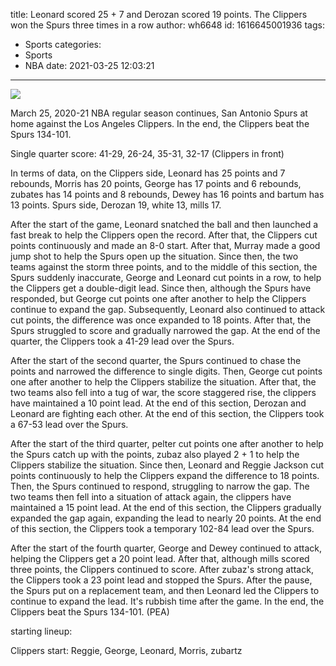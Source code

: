 title: Leonard scored 25 + 7 and Derozan scored 19 points. The Clippers won the Spurs three times in a row
author: wh6648
id: 1616645001936
tags: 
- Sports
categories: 
- Sports
- NBA
date: 2021-03-25 12:03:21
---
![](https://p5.itc.cn/images01/20210325/0a899eee9d7a4cde90b34e6d26f2b55f.jpeg)


March 25, 2020-21 NBA regular season continues, San Antonio Spurs at home against the Los Angeles Clippers. In the end, the Clippers beat the Spurs 134-101.

Single quarter score: 41-29, 26-24, 35-31, 32-17 (Clippers in front)

In terms of data, on the Clippers side, Leonard has 25 points and 7 rebounds, Morris has 20 points, George has 17 points and 6 rebounds, zubates has 14 points and 8 rebounds, Dewey has 16 points and bartum has 13 points. Spurs side, Derozan 19, white 13, mills 17.

After the start of the game, Leonard snatched the ball and then launched a fast break to help the Clippers open the record. After that, the Clippers cut points continuously and made an 8-0 start. After that, Murray made a good jump shot to help the Spurs open up the situation. Since then, the two teams against the storm three points, and to the middle of this section, the Spurs suddenly inaccurate, George and Leonard cut points in a row, to help the Clippers get a double-digit lead. Since then, although the Spurs have responded, but George cut points one after another to help the Clippers continue to expand the gap. Subsequently, Leonard also continued to attack cut points, the difference was once expanded to 18 points. After that, the Spurs struggled to score and gradually narrowed the gap. At the end of the quarter, the Clippers took a 41-29 lead over the Spurs.

After the start of the second quarter, the Spurs continued to chase the points and narrowed the difference to single digits. Then, George cut points one after another to help the Clippers stabilize the situation. After that, the two teams also fell into a tug of war, the score staggered rise, the clippers have maintained a 10 point lead. At the end of this section, Derozan and Leonard are fighting each other. At the end of this section, the Clippers took a 67-53 lead over the Spurs.

After the start of the third quarter, pelter cut points one after another to help the Spurs catch up with the points, zubaz also played 2 + 1 to help the Clippers stabilize the situation. Since then, Leonard and Reggie Jackson cut points continuously to help the Clippers expand the difference to 18 points. Then, the Spurs continued to respond, struggling to narrow the gap. The two teams then fell into a situation of attack again, the clippers have maintained a 15 point lead. At the end of this section, the Clippers gradually expanded the gap again, expanding the lead to nearly 20 points. At the end of this section, the Clippers took a temporary 102-84 lead over the Spurs.

After the start of the fourth quarter, George and Dewey continued to attack, helping the Clippers get a 20 point lead. After that, although mills scored three points, the Clippers continued to score. After zubaz's strong attack, the Clippers took a 23 point lead and stopped the Spurs. After the pause, the Spurs put on a replacement team, and then Leonard led the Clippers to continue to expand the lead. It's rubbish time after the game. In the end, the Clippers beat the Spurs 134-101. (PEA)

starting lineup:

Clippers start: Reggie, George, Leonard, Morris, zubartz

